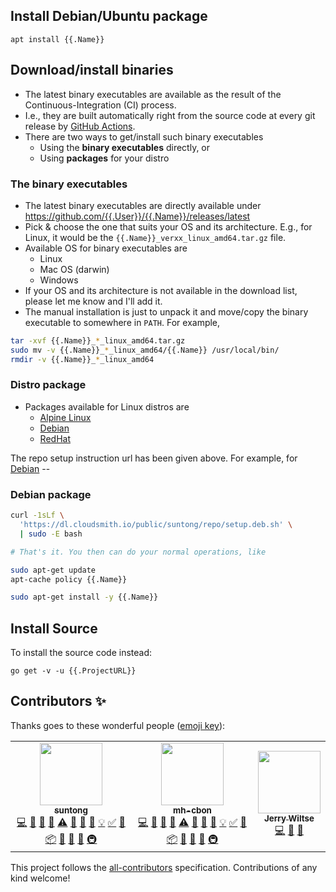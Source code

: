 
## Install Debian/Ubuntu package

    apt install {{.Name}}

## Download/install binaries

- The latest binary executables are available 
as the result of the Continuous-Integration (CI) process.
- I.e., they are built automatically right from the source code at every git release by [GitHub Actions](https://docs.github.com/en/actions).
- There are two ways to get/install such binary executables
  * Using the **binary executables** directly, or
  * Using **packages** for your distro

### The binary executables

- The latest binary executables are directly available under  
https://github.com/{{.User}}/{{.Name}}/releases/latest 
- Pick & choose the one that suits your OS and its architecture. E.g., for Linux, it would be the `{{.Name}}_verxx_linux_amd64.tar.gz` file. 
- Available OS for binary executables are
  * Linux
  * Mac OS (darwin)
  * Windows
- If your OS and its architecture is not available in the download list, please let me know and I'll add it.
- The manual installation is just to unpack it and move/copy the binary executable to somewhere in `PATH`. For example,

``` sh
tar -xvf {{.Name}}_*_linux_amd64.tar.gz
sudo mv -v {{.Name}}_*_linux_amd64/{{.Name}} /usr/local/bin/
rmdir -v {{.Name}}_*_linux_amd64
```


### Distro package

- Packages available for Linux distros are
  * [Alpine Linux](https://cloudsmith.io/~suntong/repos/repo/setup/#formats-alpine)
  * [Debian](https://cloudsmith.io/~suntong/repos/repo/setup/#formats-deb)
  * [RedHat](https://cloudsmith.io/~suntong/repos/repo/setup/#formats-rpm)

The repo setup instruction url has been given above.
For example, for [Debian](https://cloudsmith.io/~suntong/repos/repo/setup/#formats-deb) --

### Debian package


```sh
curl -1sLf \
  'https://dl.cloudsmith.io/public/suntong/repo/setup.deb.sh' \
  | sudo -E bash

# That's it. You then can do your normal operations, like

sudo apt-get update
apt-cache policy {{.Name}}

sudo apt-get install -y {{.Name}}
```

## Install Source

To install the source code instead:

```
go get -v -u {{.ProjectURL}}
```


## Contributors ✨

Thanks goes to these wonderful people ([emoji key](https://allcontributors.org/docs/en/emoji-key)):

<!-- ALL-CONTRIBUTORS-LIST:START - Do not remove or modify this section -->
<!-- prettier-ignore-start -->
<!-- markdownlint-disable -->
<table>
  <tr>
    <td align="center"><a href="https://github.com/suntong"><img src="https://avatars.githubusercontent.com/u/422244?v=4?s=100" width="100px;" alt=""/><br /><sub><b>suntong</b></sub></a><br /><a href="https://github.com/go-easygen/emd/commits?author=suntong" title="Code">💻</a> <a href="#ideas-suntong" title="Ideas, Planning, & Feedback">🤔</a> <a href="#design-suntong" title="Design">🎨</a> <a href="#data-suntong" title="Data">🔣</a> <a href="https://github.com/go-easygen/emd/commits?author=suntong" title="Tests">⚠️</a> <a href="https://github.com/go-easygen/emd/issues?q=author%3Asuntong" title="Bug reports">🐛</a> <a href="https://github.com/go-easygen/emd/commits?author=suntong" title="Documentation">📖</a> <a href="#blog-suntong" title="Blogposts">📝</a> <a href="#example-suntong" title="Examples">💡</a> <a href="#tutorial-suntong" title="Tutorials">✅</a> <a href="#tool-suntong" title="Tools">🔧</a> <a href="#platform-suntong" title="Packaging/porting to new platform">📦</a> <a href="https://github.com/go-easygen/emd/pulls?q=is%3Apr+reviewed-by%3Asuntong" title="Reviewed Pull Requests">👀</a> <a href="#question-suntong" title="Answering Questions">💬</a> <a href="#maintenance-suntong" title="Maintenance">🚧</a> <a href="#infra-suntong" title="Infrastructure (Hosting, Build-Tools, etc)">🚇</a></td>
    <td align="center"><a href="https://github.com/mh-cbon"><img src="https://avatars.githubusercontent.com/u/17096799?v=4?s=100" width="100px;" alt=""/><br /><sub><b>mh-cbon</b></sub></a><br /><a href="https://github.com/go-easygen/emd/commits?author=mh-cbon" title="Code">💻</a> <a href="#ideas-mh-cbon" title="Ideas, Planning, & Feedback">🤔</a> <a href="#design-mh-cbon" title="Design">🎨</a> <a href="#data-mh-cbon" title="Data">🔣</a> <a href="https://github.com/go-easygen/emd/commits?author=mh-cbon" title="Tests">⚠️</a> <a href="https://github.com/go-easygen/emd/issues?q=author%3Amh-cbon" title="Bug reports">🐛</a> <a href="https://github.com/go-easygen/emd/commits?author=mh-cbon" title="Documentation">📖</a> <a href="#blog-mh-cbon" title="Blogposts">📝</a> <a href="#example-mh-cbon" title="Examples">💡</a> <a href="#tutorial-mh-cbon" title="Tutorials">✅</a> <a href="#tool-mh-cbon" title="Tools">🔧</a> <a href="#platform-mh-cbon" title="Packaging/porting to new platform">📦</a> <a href="https://github.com/go-easygen/emd/pulls?q=is%3Apr+reviewed-by%3Amh-cbon" title="Reviewed Pull Requests">👀</a> <a href="#question-mh-cbon" title="Answering Questions">💬</a> <a href="#maintenance-mh-cbon" title="Maintenance">🚧</a> <a href="#infra-mh-cbon" title="Infrastructure (Hosting, Build-Tools, etc)">🚇</a></td>
    <td align="center"><a href="http://solvingj.github.io"><img src="https://avatars.githubusercontent.com/u/8557737?v=4?s=100" width="100px;" alt=""/><br /><sub><b>Jerry Wiltse</b></sub></a><br /><a href="https://github.com/go-easygen/emd/commits?author=solvingj" title="Code">💻</a> <a href="https://github.com/go-easygen/emd/issues?q=author%3Asolvingj" title="Bug reports">🐛</a> <a href="#userTesting-solvingj" title="User Testing">📓</a></td>
  </tr>
</table>

<!-- markdownlint-restore -->
<!-- prettier-ignore-end -->

<!-- ALL-CONTRIBUTORS-LIST:END -->

This project follows the [all-contributors](https://github.com/all-contributors/all-contributors) specification. Contributions of any kind welcome!
